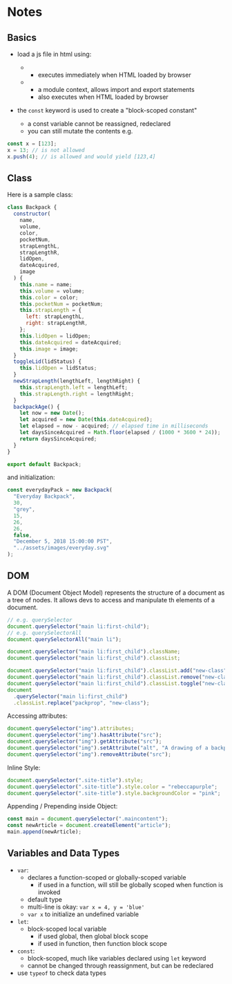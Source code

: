 # Notes

## Basics

- load a js file in html using:

  - <script src="Backpack.js"></script>
    - executes immediately when HTML loaded by browser
  - <script type="module" src="Backpack.js"></script>
    - a module context, allows import and export statements
    - also executes when HTML loaded by browser

- the `const` keyword is used to create a "block-scoped constant"
  - a const variable cannot be reassigned, redeclared
  - you can still mutate the contents e.g.

```javascript
const x = [123];
x = 13; // is not allowed
x.push(4); // is allowed and would yield [123,4]
```

## Class

Here is a sample class:

```javascript
class Backpack {
  constructor(
    name,
    volume,
    color,
    pocketNum,
    strapLengthL,
    strapLengthR,
    lidOpen,
    dateAcquired,
    image
  ) {
    this.name = name;
    this.volume = volume;
    this.color = color;
    this.pocketNum = pocketNum;
    this.strapLength = {
      left: strapLengthL,
      right: strapLengthR,
    };
    this.lidOpen = lidOpen;
    this.dateAcquired = dateAcquired;
    this.image = image;
  }
  toggleLid(lidStatus) {
    this.lidOpen = lidStatus;
  }
  newStrapLength(lengthLeft, lengthRight) {
    this.strapLength.left = lengthLeft;
    this.strapLength.right = lengthRight;
  }
  backpackAge() {
    let now = new Date();
    let acquired = new Date(this.dateAcquired);
    let elapsed = now - acquired; // elapsed time in milliseconds
    let daysSinceAcquired = Math.floor(elapsed / (1000 * 3600 * 24));
    return daysSinceAcquired;
  }
}

export default Backpack;
```

and initialization:

```javascript
const everydayPack = new Backpack(
  "Everyday Backpack",
  30,
  "grey",
  15,
  26,
  26,
  false,
  "December 5, 2018 15:00:00 PST",
  "../assets/images/everyday.svg"
);
```

## DOM

A DOM (Document Object Model) represents the structure of a document as a tree of nodes.
It allows devs to access and manipulate th elements of a document.

```javascript
// e.g. querySelector
document.querySelector("main li:first-child");
// e.g. querySelectorAll
document.querySelectorAll("main li");

document.querySelector("main li:first_child").className;
document.querySelector("main li:first_child").classList;

document.querySelector("main li:first_child").classList.add("new-class");
document.querySelector("main li:first_child").classList.remove("new-class");
document.querySelector("main li:first_child").classList.toggle("new-class");
document
  .querySelector("main li:first_child")
  .classList.replace("packprop", "new-class");
```

Accessing attributes:

```javascript
document.querySelector("img").attributes;
document.querySelector("img").hasAttribute("src");
document.querySelector("img").getAttribute("src");
document.querySelector("img").setAttribute("alt", "A drawing of a backpack");
document.querySelector("img").removeAttribute("src");
```

Inline Style:

```javascript
document.querySelector(".site-title").style;
document.querySelector(".site-title").style.color = "rebeccapurple";
document.querySelector(".site-title").style.backgroundColor = "pink";
```

Appending / Prepending inside Object:

```javascript
const main = document.querySelector(".maincontent");
const newArticle = document.createElement("article");
main.append(newArticle);
```

## Variables and Data Types

- `var`: 
  - declares a function-scoped or globally-scoped variable 
    - if used in a function, will still be globally scoped when function is invoked
  - default type
  - multi-line is okay: `var x = 4, y = 'blue'`
  - `var x` to initialize an undefined variable
- `let`:
  - block-scoped local variable 
    - if used global, then global block scope
    - if used in function, then function block scope
- `const`:
  - block-scoped, much like variables declared using `let` keyword
  - cannot be changed through reassignment, but can be redeclared
- use `typeof` to check data types
